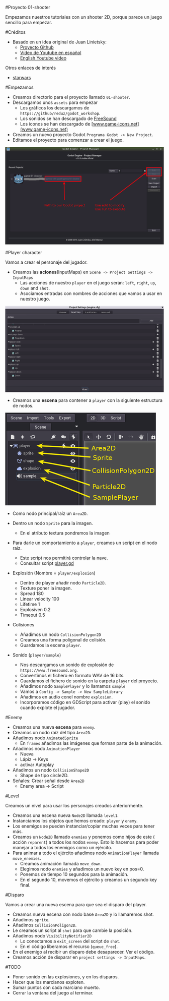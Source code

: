 

#Proyecto 01-shooter

Empezamos nuestros tutoriales con un shooter 2D, porque parece un juego sencillo para empezar.

#Créditos

* Basado en un idea original de Juan Linietsky:
    * [Proyecto Github](https://github.com/reduz/godot_workshop)
    * [Vídeo de Youtube en español](https://www.youtube.com/watch?v=XEkePR_3BU8) 
    * [English Youtube video](https://www.youtube.com/watch?v=9GPIeeJXBLc)   

Otros enlaces de interés
* [starwars](https://github.com/TutorialDoctor/TD-Godot-Games/tree/master/starwars)

#Empezamos

* Creamos directorio para el proyecto llamado `01-shooter`.
* Descargamos unos `assets` para empezar
    * Los gráficos los descargamos de `https://github/reduz/godot_workshop`.
    * Los sonidos se han descargado de [FreeSound](https://www.freesound.org)
    * Los iconos se han descargado de [www.game-icons.net](www.game-icons.net)
* Creamos un nuevo proyecto Godot `Programa Godot -> New Project`.
* Editamos el proyecto para comenzar a crear el juego.

![project-manager](./images/project-manager.png)

#Player character

Vamos a crear el personaje del jugador.

* Creamos las **aciones**(InputMaps) en `Scene -> Project Settings -> InputMaps`
    * Las acciones de nuestro `player` en el juego serán: `left`, `right`, `up`, `down` and `shot`.
    * Asociamos entradas con nombres de acciones que vamos a usar en nuestro juego.

![scene-project-settings-inputmaps](./images/scene-project-settings-inputmaps.png)

* Creamos una **escena** para contener a `player` con la siguiente estructura de nodos.

![player-nodes](./images/player-nodes.png)

* Como nodo principal/raíz un `Area2D`.
* Dentro un nodo `Sprite` para la imagen.
    * En el atributo textura pondremos la imagen
* Para darle un comportamiento a `player`, creamos un script en el nodo raíz.
    * Este script nos permitirá controlar la nave.
    * Consultar script [player.gd](./../../games/01-shooter/player/player.gd)

* Explosión (Nombre = `player/explosion`)
    * Dentro de player añadir nodo `Particle2D`.
    * Texture poner la imagen.
    * Spread 180
    * Linear velocity 100
    * Lifetime 1
    * Explosiven 0.2
    * Timeout 0.5
* Colisiones
    * Añadimos un nodo `CollisionPolygon2D`
    * Creamos una forma poligonal de colisión.
    * Guardamos la escena `player`.
* Sonido (`player/sample`)
    * Nos descargamos un sonido de explosión de `https://www.freesound.org`.
    * Convertimos el fichero en formato WAV de 16 bits.
    * Guardamos el fichero de sonido en la carpeta `player` del proyecto.
    * Añadimos nodo `SamplePlayer` y lo llamamos `sample`
    * Vamos a `Config -> Sample -> New SampleLibrary`
    * Añadimos en audio conel nombre `explosion`.
    * Incorporamos código en GDScript para activar (play) el sonido cuando
    explote el jugador.

#Enemy

* Creamos una nueva **escena** para `enemy`.
* Creamos un nodo raíz del tipo `Area2D`.
* Añadimos nodo `AnimatedSprite`
    * En `frames` añadimos las imágenes que forman parte de la animación.
* Añadimos nodo `AnimationPlayer`
    * Nueva
    * Lápiz -> Keys
    * activar Autoplay
* Añadimos un nodo `CollisionShape2D`
    * Shape de tipo circle2D.
* Señales: Crear señal desde `Area2D`
    * Enemy area -> Script

#Level

Creamos un nivel para usar los personajes creados anteriormente.

* Creamos una escena nueva `Node2D` llamada `level1`.
* Instanciamos los objetos que hemos creado: `player` y `enemy`.
* Los enemigos se pueden instanciar/copiar muchas veces para tener más.
* Creamos un `Node2D` llamado `enemies` y ponemos como hijos de este ( acción `reparent`)
a todos los nodos `enemy`. Esto lo hacemos para poder manejar a todos los
enemigos como un ejército.
* Para animar a todo el ejército añadimos nodo `AnimationPlayer` llamada `move_enemies`.
    * Creamos animación llamada `move_down`.
    * Elegimos nodo `enemies` y añadimos un nuevo key en pos=0.
    * Ponemos de tiempo 10 segundos para la animación.
    * En el segundo 10, movemos el ejército y creamos un segundo key final.

#Disparo

Vamos a crear una nueva escena para que sea el disparo del player.
* Creamos nueva escena con nodo base `Area2D` y lo llamaremos shot.
* Añadimos `sprite`.
* Añadimos `CollisionPoligon2D`.
* Le creamos un script al `shot` para que cambie la posición.
* Añadimos nodo `VisibilityNotifier2D`
    * Lo conectamos a  `exit_screen` del script de `shot`.
    * En el código liberamos el recurso (`queue_free`).
* En el enemigo al recibir un disparo debe desaparecer. Ver el código.
* Creamos acción de disparar en `project settings -> InputMaps`.

#TODO

* Poner sonido en las explosiones, y en los disparos.
* Hacer que los marcianos exploten.
* Sumar puntos con cada marciano muerto.
* Cerrar la ventana del juego al terminar.
